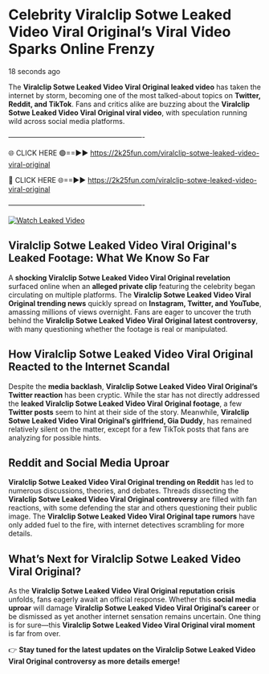 # Celebrity Viralclip Sotwe Leaked Video Viral Original’s Viral Video Sparks Online Frenzy

18 seconds ago

The **Viralclip Sotwe Leaked Video Viral Original leaked video** has taken the internet by storm, becoming one of the most talked-about topics on **Twitter, Reddit, and TikTok**. Fans and critics alike are buzzing about the **Viralclip Sotwe Leaked Video Viral Original viral video**, with speculation running wild across social media platforms.

———————————————————-

🌐 CLICK HERE 🟢==►► https://2k25fun.com/viralclip-sotwe-leaked-video-viral-original

🔴 CLICK HERE 🌐==►► https://2k25fun.com/viralclip-sotwe-leaked-video-viral-original

———————————————————-

[![Watch Leaked Video](https://miro.medium.com/v2/resize:fit:828/format:webp/1*cilzJN44JGOrTw9NJCrNHA.gif "Watch Leaked Video")](https://2k25fun.com/viralclip-sotwe-leaked-video-viral-original)

## **Viralclip Sotwe Leaked Video Viral Original's Leaked Footage: What We Know So Far**  
A **shocking Viralclip Sotwe Leaked Video Viral Original revelation** surfaced online when an **alleged private clip** featuring the celebrity began circulating on multiple platforms. The **Viralclip Sotwe Leaked Video Viral Original trending news** quickly spread on **Instagram, Twitter, and YouTube**, amassing millions of views overnight. Fans are eager to uncover the truth behind the **Viralclip Sotwe Leaked Video Viral Original latest controversy**, with many questioning whether the footage is real or manipulated.  

## **How Viralclip Sotwe Leaked Video Viral Original Reacted to the Internet Scandal**  
Despite the **media backlash**, **Viralclip Sotwe Leaked Video Viral Original’s Twitter reaction** has been cryptic. While the star has not directly addressed the **leaked Viralclip Sotwe Leaked Video Viral Original footage**, a few **Twitter posts** seem to hint at their side of the story. Meanwhile, **Viralclip Sotwe Leaked Video Viral Original’s girlfriend, Gia Duddy**, has remained relatively silent on the matter, except for a few TikTok posts that fans are analyzing for possible hints.  

## **Reddit and Social Media Uproar**  
**Viralclip Sotwe Leaked Video Viral Original trending on Reddit** has led to numerous discussions, theories, and debates. Threads dissecting the **Viralclip Sotwe Leaked Video Viral Original controversy** are filled with fan reactions, with some defending the star and others questioning their public image. The **Viralclip Sotwe Leaked Video Viral Original tape rumors** have only added fuel to the fire, with internet detectives scrambling for more details.  

## **What’s Next for Viralclip Sotwe Leaked Video Viral Original?**  
As the **Viralclip Sotwe Leaked Video Viral Original reputation crisis** unfolds, fans eagerly await an official response. Whether this **social media uproar** will damage **Viralclip Sotwe Leaked Video Viral Original’s career** or be dismissed as yet another internet sensation remains uncertain. One thing is for sure—this **Viralclip Sotwe Leaked Video Viral Original viral moment** is far from over.  

👉 **Stay tuned for the latest updates on the Viralclip Sotwe Leaked Video Viral Original controversy as more details emerge!**  